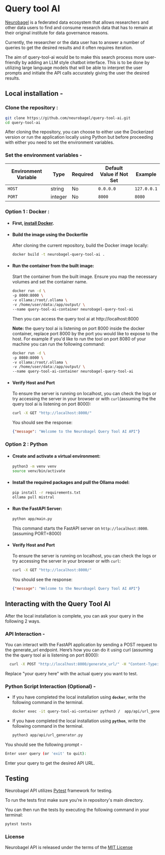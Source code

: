 # Query tool AI 

[Neurobagel](https://www.neurobagel.org/) is a federated data ecosystem that allows researchers and other data users to find and consume research data that has to remain at their original institute for data governance reasons. 

Currently, the researcher or the data user has to answer a number of queries to get the desired results and it often requires iteration. 

The aim of query-tool-ai would be to make this search process more user-friendly by adding an LLM style chatbot interface. This is to be done by utilizing large language models that will be able to interpret the user prompts and initiate the API calls accurately giving the user the desired results.

## Local installation - 
  ### Clone the repository :
  ```bash
  git clone https://github.com/neurobagel/query-tool-ai.git
  cd query-tool-ai
  ```
  
  After cloning the repository, you can choose to either use the Dockerized version or run the application locally using Python but before proceeding with either you need to set the environment variables.

  ### Set the environment variables - 
   | Environment Variable   | Type    | Required                                 | Default Value if Not Set | Example                                                   |
   | ---------------------- | ------- | ---------------------------------------- | ------------------------ | --------------------------------------------------------- |
   | `HOST`                 | string  | No                                       | `0.0.0.0`                | `127.0.0.1`                                               |
   | `PORT`                 | integer | No                                       | `8000`                   | `8080`                                                    |

  ### Option 1 : Docker :
  - #### First, [install Docker](https://docs.docker.com/get-docker/).
  - #### Build the image using the Dockerfile
    After cloning the current repository, build the Docker image locally:
    ```bash
    docker build -t neurobagel-query-tool-ai .
    ```
  - #### Run the container from the built image:
    Start the container from the built image. Ensure you map the necessary volumes and set the container name.
    ```bash
    docker run -d \
    -p 8000:8000 \
    -v ollama:/root/.ollama \
    -v /home/user/data:/app/output/ \
    --name query-tool-ai-container neurobagel-query-tool-ai
    ```

    Then you can access the query tool ai at http://localhost:8000

    **Note:** the query tool ai is listening on port 8000 inside the docker container, replace port 8000 by the port you would like to expose to the host. For example if you'd like to run the tool on port 8080 of your machine you can run the following command:
    ```bash
    docker run -d \
    -p 8080:8000 \
    -v ollama:/root/.ollama \
    -v /home/user/data:/app/output/ \
    --name query-tool-ai-container neurobagel-query-tool-ai
    ```


  - #### Verify Host and Port
    To ensure the server is running on localhost, you can check the logs or try accessing the server in your browser or with `curl`(assuming the the query tool ai is listening on port 8000):
    ```bash
    curl -X GET "http://localhost:8000/"
    ```
    You should see the response:
    ```json
    {"message": "Welcome to the Neurobagel Query Tool AI API"}
    ``` 

### Option 2 : Python
- #### Create and activate a virtual environment:
   ```bash
   python3 -m venv venv
   source venv/bin/activate
   ```
- #### Install the required packages and pull the Ollama model:
   ```bash
   pip install -r requirements.txt
   ollama pull mistral
   ```

- #### Run the FastAPI Server:
  ```bash
  python app/main.py
  ```
  This command starts the FastAPI server on `http://localhost:8000`. (assuming PORT=8000)

- #### Verify Host and Port
  To ensure the server is running on localhost, you can check the logs or try accessing the server in your browser or with `curl`:
  ```bash
  curl -X GET "http://localhost:8000/" 
  ```
  You should see the response:
  ```json
  {"message": "Welcome to the Neurobagel Query Tool AI API"}
  ```
 
## Interacting with the Query Tool AI 
After the local installation is complete, you can ask your query in the following 2 ways.

### API Interaction - 
  You can interact with the FastAPI application by sending a POST request to the generate_url endpoint. Here’s how you can do it using curl (assuming the the query tool ai is listening on port 8000):
  ```bash
    curl -X POST "http://localhost:8000/generate_url/" -H "Content-Type: application/json" -d '{"query": "your query here"}'
  ```
  Replace "your query here" with the actual query you want to test.

### Python Script Interaction (Optional) -
  - If you have completed the local installation using **`docker`**, write the following command in the terminal.
    ```bash
    docker exec -it query-tool-ai-container python3 /  app/api/url_generator.py
    ```

  - If you have completed the local installation using **`python`**, write the following command in the terminal.
    ```bash
    python3 app/api/url_generator.py
    ```

  You should see the following prompt - 

  ```bash
  Enter user query (or 'exit' to quit): 
  ```

  Enter your query to get the desired API URL.


## Testing

Neurobagel API utilizes [Pytest](https://docs.pytest.org/en/7.2.x/) framework for testing.

To run the tests first make sure you're in repository's main directory.

You can then run the tests by executing the following command in your terminal:

```bash
pytest tests
```

### License

Neurobagel API is released under the terms of the [MIT License](LICENSE)







